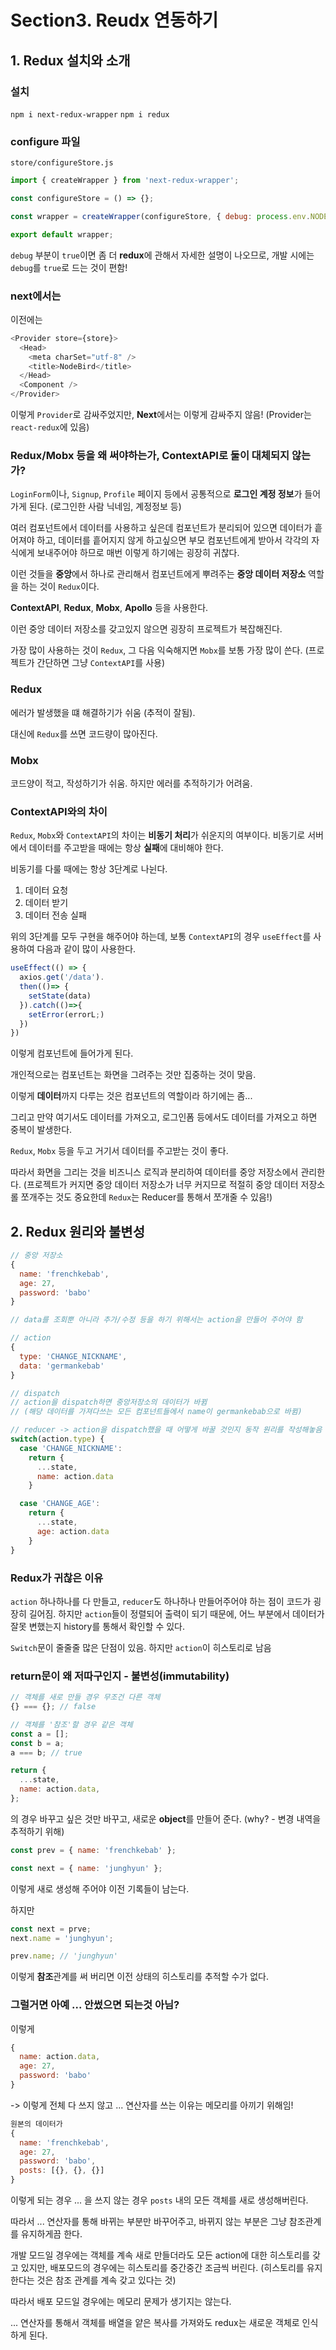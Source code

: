 # Section3. Reudx 연동하기

## 1. Redux 설치와 소개

### 설치

`npm i next-redux-wrapper`
`npm i redux`

### configure 파일

`store/configureStore.js`

```javascript
import { createWrapper } from 'next-redux-wrapper';

const configureStore = () => {};

const wrapper = createWrapper(configureStore, { debug: process.env.NODE_ENV === 'development' });

export default wrapper;
```

`debug` 부분이 `true`이면 좀 더 **redux**에 관해서 자세한 설명이 나오므로, 개발 시에는 `debug`를 `true`로 드는 것이 편함!

### next에서는

이전에는

```javascript
<Provider store={store}>
  <Head>
    <meta charSet="utf-8" />
    <title>NodeBird</title>
  </Head>
  <Component />
</Provider>
```

이렇게 `Provider`로 감싸주었지만, **Next**에서는 이렇게 감싸주지 않음!
(Provider는 `react-redux`에 있음)

### Redux/Mobx 등을 왜 써야하는가, ContextAPI로 둘이 대체되지 않는가?

`LoginForm`이나, `Signup`, `Profile` 페이지 등에서 공통적으로 **로그인 계정 정보**가 들어가게 된다.
(로그인한 사람 닉네임, 계정정보 등)

여러 컴포넌트에서 데이터를 사용하고 싶은데 컴포넌트가 분리되어 있으면 데이터가 흩어져야 하고,
데이터를 흩어지지 않게 하고싶으면 부모 컴포넌트에게 받아서 각각의 자식에게 보내주어야 하므로 매번 이렇게 하기에는 굉장히 귀찮다.

이런 것들을 **중앙**에서 하나로 관리해서 컴포넌트에게 뿌려주는 **중앙 데이터 저장소** 역할을 하는 것이 `Redux`이다.

**ContextAPI**, **Redux**, **Mobx**, **Apollo** 등을 사용한다.

이런 중앙 데이터 저장소를 갖고있지 않으면 굉장히 프로젝트가 복잡해진다.

가장 많이 사용하는 것이 `Redux`, 그 다음 익숙해지면 `Mobx`를 보통 가장 많이 쓴다.
(프로젝트가 간단하면 그냥 `ContextAPI`를 사용)

### Redux

에러가 발생했을 떄 해결하기가 쉬움 (추적이 잘됨).

대신에 `Redux`를 쓰면 코드량이 많아진다.

### Mobx

코드양이 적고, 작성하기가 쉬움.
하지만 에러를 추적하기가 어려움.

### ContextAPI와의 차이

`Redux`, `Mobx`와 `ContextAPI`의 차이는 **비동기 처리**가 쉬운지의 여부이다.
비동기로 서버에서 데이터를 주고받을 때에는 항상 **실패**에 대비해야 한다.

비동기를 다룰 때에는 항상 3단계로 나뉜다.

1. 데이터 요청
2. 데이터 받기
3. 데이터 전송 실패

위의 3단계를 모두 구현을 해주어야 하는데, 보통 `ContextAPI`의 경우 `useEffect`를 사용하여 다음과 같이 많이 사용한다.

```javascript
useEffect(() => {
  axios.get('/data').
  then(()=> {
    setState(data)
  }).catch(()=>{
    setError(errorL;)
  })
})
```

이렇게 컴포넌트에 들어가게 된다.

개인적으로는 컴포넌트는 화면을 그려주는 것만 집중하는 것이 맞음.

이렇게 **데이터**까지 다루는 것은 컴포넌트의 역할이라 하기에는 좀...

그리고 만약 여기서도 데이터를 가져오고, 로그인폼 등에서도 데이터를 가져오고 하면 중복이 발생한다.

`Redux`, `Mobx` 등을 두고 거기서 데이터를 주고받는 것이 좋다.

따라서 화면을 그리는 것을 비즈니스 로직과 분리하여 데이터를 중앙 저장소에서 관리한다.
(프로젝트가 커지면 중앙 데이터 저장소가 너무 커지므로 적절히 중앙 데이터 저장소롤 쪼개주는 것도 중요한데
`Redux`는 Reducer를 통해서 쪼개줄 수 있음!)

## 2. Redux 원리와 불변성

```javascript
// 중앙 저장소
{
  name: 'frenchkebab',
  age: 27,
  password: 'babo'
}

// data를 조회뿐 아니라 추가/수정 등을 하기 위해서는 action을 만들어 주어야 함

// action
{
  type: 'CHANGE_NICKNAME',
  data: 'germankebab'
}

// dispatch
// action을 dispatch하면 중앙저장소의 데이터가 바뀜
// (해당 데이터를 가져다쓰는 모든 컴포넌트들에서 name이 germankebab으로 바뀜)

// reducer -> action을 dispatch했을 때 어떻게 바꿀 것인지 동작 원리를 작성해놓음
switch(action.type) {
  case 'CHANGE_NICKNAME':
    return {
      ...state,
      name: action.data
    }

  case 'CHANGE_AGE':
    return {
      ...state,
      age: action.data
    }
}
```

### Redux가 귀찮은 이유

`action` 하나하나를 다 만들고, `reducer`도 하나하나 만들어주어야 하는 점이 코드가 굉장히 길어짐.
하지만 `action`들이 정렬되어 출력이 되기 때문에, 어느 부분에서 데이터가 잘못 변했는지 history를 통해서 확인할 수 있다.

`Switch`문이 줄줄줄 많은 단점이 있음. 하지만 `action`이 히스토리로 남음

### return문이 왜 저따구인지 - 불변성(immutability)

```javascript
// 객체를 새로 만들 경우 무조건 다른 객체
{} === {}; // false

// 객체를 '참조'할 경우 같은 객체
const a = [];
const b = a;
a === b; // true
```

```javascript
return {
  ...state,
  name: action.data,
};
```

의 경우 바꾸고 싶은 것만 바꾸고, 새로운 **object**를 만들어 준다.
(why? - 변경 내역을 추적하기 위해)

```javascript
const prev = { name: 'frenchkebab' };

const next = { name: 'junghyun' };
```

이렇게 새로 생성해 주어야 이전 기록들이 남는다.

하지만

```javascript
const next = prve;
next.name = 'junghyun';

prev.name; // 'junghyun'
```

이렇게 **참조**관계를 써 버리면 이전 상태의 히스토리를 추적할 수가 없다.

### 그럴거면 아예 ... 안썼으면 되는것 아님?

이렇게

```javascript
{
  name: action.data,
  age: 27,
  password: 'babo'
}
```

-> 이렇게 전체 다 쓰지 않고 ... 연산자를 쓰는 이유는 메모리를 아끼기 위해임!

```javascript
원본의 데이터가
{
  name: 'frenchkebab',
  age: 27,
  password: 'babo',
  posts: [{}, {}, {}]
}
```

이렇게 되는 경우 ... 을 쓰지 않는 경우 `posts` 내의 모든 객체를 새로 생성해버린다.

따라서 ... 연산자를 통해 바뀌는 부분만 바꾸어주고, 바뀌지 않는 부분은 그냥 참조관계를 유지하게끔 한다.

개발 모드일 경우에는 객체를 계속 새로 만들더라도 모든 action에 대한 히스토리를 갖고 있지만,
배포모드의 경우에는 히스토리를 중간중간 조금씩 버린다.
(히스토리를 유지한다는 것은 참조 관계를 계속 갖고 있다는 것)

따라서 배포 모드일 경우에는 메모리 문제가 생기지는 않는다.

... 연산자를 통해서 객체를 배열을 얕은 복사를 가져와도 redux는 새로운 객체로 인식하게 된다.
